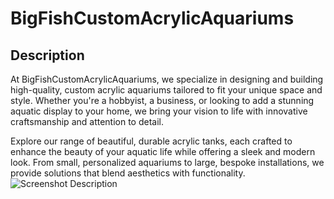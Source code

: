 # BigFishCustomAcrylicAquariums
## Description
At BigFishCustomAcrylicAquariums, we specialize in designing and building high-quality, custom acrylic aquariums tailored to fit your unique space and style. Whether you're a hobbyist, a business, or looking to add a stunning aquatic display to your home, we bring your vision to life with innovative craftsmanship and attention to detail.

Explore our range of beautiful, durable acrylic tanks, each crafted to enhance the beauty of your aquatic life while offering a sleek and modern look. From small, personalized aquariums to large, bespoke installations, we provide solutions that blend aesthetics with functionality.
![Screenshot Description](/images/home.jpeg.png)



